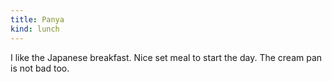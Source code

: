 ```yaml
---
title: Panya
kind: lunch
---
```

I like the Japanese breakfast. Nice set meal to start the day. The cream pan is not bad too.
